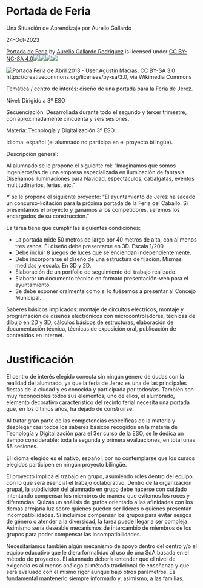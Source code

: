Portada de Feria
================

Una Situación de Aprendizaje por Aurelio Gallardo

24-Oct-2023

[Portada de Feria](https://github.com/agrgal/cursoB2) by [Aurelio Gallardo Rodríguez](https://github.com/agrgal) is licensed under [CC BY-NC-SA 4.0![](https://mirrors.creativecommons.org/presskit/icons/cc.svg?ref=chooser-v1)![](https://mirrors.creativecommons.org/presskit/icons/by.svg?ref=chooser-v1)![](https://mirrors.creativecommons.org/presskit/icons/nc.svg?ref=chooser-v1)![](https://mirrors.creativecommons.org/presskit/icons/sa.svg?ref=chooser-v1)](http://creativecommons.org/licenses/by-nc-sa/4.0/?ref=chooser-v1)

![Portada Feria de Abril 2013 - User:Agustín Macías, CC BY-SA 3.0 <https://creativecommons.org/licenses/by-sa/3.0>, via Wikimedia Commons](https://upload.wikimedia.org/wikipedia/commons/thumb/1/1f/Portada_Feria_de_Abril_2013.jpeg/800px-Portada_Feria_de_Abril_2013.jpeg)

Temática / centro de interés: diseño de una portada para la Feria de Jerez.

Nivel: Dirigido a 3º ESO

Secuenciación: Desarrollada durante todo el segundo y tercer trimestre, con aproximadamente cincuenta y seis sesiones.

Materia: Tecnología y Digitalización 3º ESO.

Idioma: español (el alumnado no participa en el proyecto bilingüe).

Descripción general:

Al alumnado se le propone el siguiente rol: “Imaginamos que somos ingenieros/as de una empresa especializada en iluminación de fantasía. Diseñamos iluminaciones para Navidad, espectáculos, cabalgatas, eventos multitudinarios, ferias, etc.”

Y se le propone el siguiente proyecto: “El ayuntamiento de Jerez ha sacado un concurso-licitación para la próxima portada de la Feria del Caballo. Si presentamos el proyecto y ganamos a los competidores, seremos los encargados de su construcción.”

La tarea tiene que cumplir las siguientes condiciones:

*   La portada mide 50 metros de largo por 40 metros de alta, con al menos tres vanos. El diseño debe presentarse en 3D. Escala 1/200
*   Debe incluir 8 juegos de luces que se enciendan independientemente.
*   Debe incorporarse el diseño de una estructura de fijación. Mismas medidas y escala. En 3D y 2D.
*   Elaboración de un portfolio de seguimiento del trabajo realizado.
*   Elaborar un documento técnico en formato presentación-web para el ayuntamiento.
*   Se debe exponer oralmente como si lo fuésemos a presentar al Concejo Municipal.

Saberes básicos implicados: montaje de circuitos eléctricos, montaje y programación de diseños electrónicos con microcontroladores, técnicas de dibujo en 2D y 3D, cálculos básicos de estructuras, elaboración de documentación técnica, técnicas de exposición oral, publicación de contenidos en internet.

Justificación
=============

El centro de interés elegido conecta sin ningún género de dudas con la realidad del alumnado, ya que la feria de Jerez es una de las principales fiestas de la ciudad y es conocida y participada por todos/as. También son muy reconocibles todos sus elementos; uno de ellos, el alumbrado, elemento decorativo característico del recinto ferial necesita una portada que, en los últimos años, ha dejado de construirse.

Al tratar gran parte de las competencias específicas de la materia y desplegar casi todos los saberes básicos recogidos en la materia de Tecnología y Digitalización para el 3er curso de la ESO, se le dedica un tiempo considerable: toda la segunda y primera evaluaciones, en total unas 55 sesiones.

El idioma elegido es el nativo, español, por no contemplarse que los cursos elegidos participen en ningún proyecto bilingüe.

El proyecto implica el trabajo en grupo, asumiendo roles dentro del equipo, con lo que será esencial el trabajo colaborativo. Dentro de la organización grupal, la subdivisión del alumnado en grupo debe hacerse con cuidado intentando compensar los miembros de manera que evitemos los roces y diferencias. Quizás un análisis de grafos orientado a las afinidades con los demás arrojaría luz sobre quiénes pueden ser líderes o quiénes presentan incompatibilidades. Si incluimos compensar los grupos para evitar sesgos de género o atender a la diversidad, la tarea puede llegar a ser compleja. Asimismo sería deseable mecanismos de intercambio de miembros de los grupos para poder compensar las incompatibilidades.

Necesitaríamos también algún mecanismo de apoyo dentro del centro y/o el equipo educativo que le diera formalidad al uso de una SdA basada en el método de proyectos. El alumnado debería entender que el nivel de exigencia es al menos análogo al método tradicional de enseñanza y que será evaluado con el mismo rigor aunque bajo otros parámetros. Es fundamental mantenerlo siempre informado y, asimismo, a las familias.
